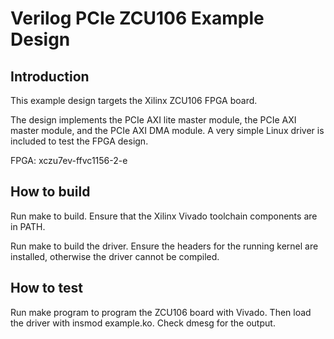 # Verilog PCIe ZCU106 Example Design

## Introduction

This example design targets the Xilinx ZCU106 FPGA board.

The design implements the PCIe AXI lite master module, the PCIe AXI master
module, and the PCIe AXI DMA module.  A very simple Linux driver is included
to test the FPGA design.

FPGA: xczu7ev-ffvc1156-2-e

## How to build

Run make to build.  Ensure that the Xilinx Vivado toolchain components are
in PATH.

Run make to build the driver.  Ensure the headers for the running kernel are
installed, otherwise the driver cannot be compiled.

## How to test

Run make program to program the ZCU106 board with Vivado.  Then load the
driver with insmod example.ko.  Check dmesg for the output.


